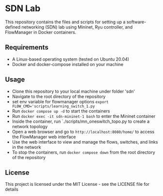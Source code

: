 # SDN Lab

This repository contains the files and scripts for setting up a software-defined networking (SDN) lab using Mininet, Ryu controller, and FlowManager in Docker containers.

## Requirements

- A Linux-based operating system (tested on Ubuntu 20.04)
- Docker and docker-compose installed on your machine

## Usage

- Clone this repository to your local machine under folder 'sdn'
- Navigate to the root directory of the repository
- set env variable for flowmanager options `export FLOW_CMD='scripts/learning_switch_1.py`
- Run `docker compose up -d` to start the containers
- Run `docker exec -it sdn-mininet-1 bash` to enter the Mininet container
- Inside the container, run `./scripts/mn_oneswitch_topo.py to create a network topology
- Open a web browser and go to `http://localhost:8080/home/` to access the FlowManager web interface
- Use the web interface to view and manage the flows, switches, and links in the network
- To stop the containers, run `docker compose down` from the root directory of the repository

## License

This project is licensed under the MIT License - see the LICENSE file for details

